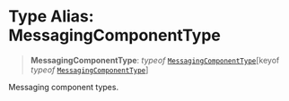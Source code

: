 # Type Alias: MessagingComponentType

> **MessagingComponentType**: *typeof* [`MessagingComponentType`](../variables/MessagingComponentType.md)\[keyof *typeof* [`MessagingComponentType`](../variables/MessagingComponentType.md)\]

Messaging component types.
